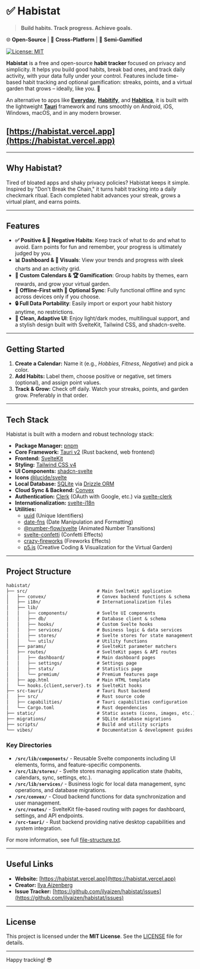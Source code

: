 # ✅ **Habistat**

> **Build habits. Track progress. Achieve goals.**

🌐 **Open-Source** | 🔄 **Cross-Platform** | 🎯 **Semi-Gamified**

[![License: MIT](https://img.shields.io/badge/License-MIT-yellow.svg)](LICENSE)

**Habistat** is a free and open-source **habit tracker** focused on privacy and simplicity. It helps you build good habits, break bad ones, and track daily activity, with your data fully under your control. Features include time-based habit tracking and optional gamification: streaks, points, and a virtual garden that grows – ideally, like you. 🌱

An alternative to apps like **[Everyday](https://everyday.app/)**, **[Habitify](https://www.habitify.me/)**, and **[Habitica](https://habitica.com/)**, it is built with the lightweight **[Tauri](https://v2.tauri.app/)** framework and runs smoothly on Android, iOS, Windows, macOS, and in any modern browser.

## [https://habistat.vercel.app](https://habistat.vercel.app)

---

## Why Habistat?

Tired of bloated apps and shaky privacy policies? Habistat keeps it simple. Inspired by "Don't Break the Chain," it turns habit tracking into a daily checkmark ritual. Each completed habit advances your streak, grows a virtual plant, and earns points.

---

## Features

- **✅ Positive & 🚫 Negative Habits**: Keep track of what to do and what to avoid. Earn points for fun and remember, your progress is ultimately judged by you.
- **📊 Dashboard & 🎉 Visuals**: View your trends and progress with sleek charts and an activity grid.
- **📅 Custom Calendars & 🏆 Gamification**: Group habits by themes, earn rewards, and grow your virtual garden.
- **🛜 Offline-First with 🔄 Optional Sync**: Fully functional offline and sync across devices only if you choose.
- **🔒 Full Data Portability**: Easily import or export your habit history anytime, no restrictions.
- **📱 Clean, Adaptive UI**: Enjoy light/dark modes, multilingual support, and a stylish design built with SvelteKit, Tailwind CSS, and shadcn-svelte.

---

## Getting Started

1. **Create a Calendar:** Name it (e.g., _Hobbies_, _Fitness_, _Negative_) and pick a color.
2. **Add Habits:** Label them, choose positive or negative, set timers (optional), and assign point values.
3. **Track & Grow:** Check off daily. Watch your streaks, points, and garden grow. Preferably in that order.

---

## Tech Stack

Habistat is built with a modern and robust technology stack:

- **Package Manager:** [pnpm](https://pnpm.io/)
- **Core Framework:** [Tauri v2](https://v2.tauri.app/) (Rust backend, web frontend)
- **Frontend:** [SvelteKit](https://svelte.dev/)
- **Styling:** [Tailwind CSS v4](https://tailwindcss.com/)
- **UI Components:** [shadcn-svelte](https://next.shadcn-svelte.com/)
- **Icons** [@lucide/svelte](https://github.com/lucide-icons/lucide)
- **Local Database:** [SQLite](https://www.sqlite.org/) via [Drizzle ORM](https://orm.drizzle.team/)
- **Cloud Sync & Backend:** [Convex](https://convex.dev/)
- **Authentication:** [Clerk](https://clerk.com/) (OAuth with Google, etc.) via [svelte-clerk](https://svelte-clerk.netlify.app)
- **Internationalization:** [svelte-i18n](https://github.com/kaisermann/svelte-i18n)
- **Utilities:**
  - [uuid](https://github.com/uuidjs/uuid) (Unique Identifiers)
  - [date-fns](https://date-fns.org/) (Date Manipulation and Formatting)
  - [@number-flow/svelte](https://github.com/barvian/number-flow) (Animated Number Transitions)
  - [svelte-confetti](https://github.com/mitcheljager/svelte-confetti) (Confetti Effects)
  - [crazy-fireworks](https://codepen.io/matt-cannon/pen/YPKGBGm) (Fireworks Effects)
  - [p5.js](https://p5js.org/) (Creative Coding & Visualization for the Virtual Garden)

---

## Project Structure

```txt
habistat/
├── src/                          # Main SvelteKit application
│   ├── convex/                   # Convex backend functions & schema
│   ├── i18n/                     # Internationalization files
│   ├── lib/
│   │   ├── components/           # Svelte UI components
│   │   ├── db/                   # Database client & schema
│   │   ├── hooks/                # Custom Svelte hooks
│   │   ├── services/             # Business logic & data services
│   │   ├── stores/               # Svelte stores for state management
│   │   └── utils/                # Utility functions
│   ├── params/                   # SvelteKit parameter matchers
│   ├── routes/                   # SvelteKit pages & API routes
│   │   ├── dashboard/            # Main dashboard pages
│   │   ├── settings/             # Settings page
│   │   ├── stats/                # Statistics page
│   │   └── premium/              # Premium features page
│   ├── app.html                  # Main HTML template
│   └── hooks.{client,server}.ts  # SvelteKit hooks
├── src-tauri/                    # Tauri Rust backend
│   ├── src/                      # Rust source code
│   ├── capabilities/             # Tauri capabilities configuration
│   └── Cargo.toml                # Rust dependencies
├── static/                       # Static assets (icons, images, etc.)
├── migrations/                   # SQLite database migrations
├── scripts/                      # Build and utility scripts
└── vibes/                        # Documentation & development guides
```

### Key Directories

- **`/src/lib/components/`** - Reusable Svelte components including UI elements, forms, and feature-specific components.
- **`/src/lib/stores/`** - Svelte stores managing application state (habits, calendars, sync, settings, etc.).
- **`/src/lib/services/`** - Business logic for local data management, sync operations, and database migrations.
- **`/src/convex/`** - Cloud backend functions for data synchronization and user management.
- **`/src/routes/`** - SvelteKit file-based routing with pages for dashboard, settings, and API endpoints.
- **`/src-tauri/`** - Rust backend providing native desktop capabilities and system integration.

For more information, see full [file-structure.txt](file-structure.txt).

---

## Useful Links

- **Website:** [https://habistat.vercel.app](https://habistat.vercel.app)
- **Creator:** [Ilya Aizenberg](https://github.com/ilyaizen)
- **Issue Tracker:** [https://github.com/ilyaizen/habistat/issues](https://github.com/ilyaizen/habistat/issues)

---

## License

This project is licensed under the **MIT License**. See the [LICENSE](LICENSE) file for details.

---

Happy tracking! 😎
